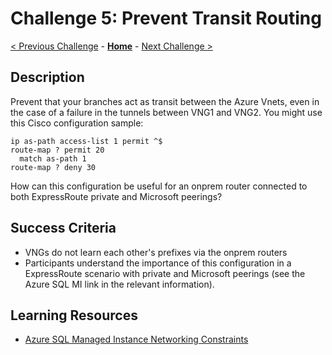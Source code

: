 # Challenge 5: Prevent Transit Routing

[< Previous Challenge](./04-filtering.md) - **[Home](../README.md)** - [Next Challenge >](./06-communities.md)

## Description

Prevent that your branches act as transit between the Azure Vnets, even in the case of a failure in the tunnels between VNG1 and VNG2. You might use this Cisco configuration sample:

```
ip as-path access-list 1 permit ^$
route-map ? permit 20
  match as-path 1
route-map ? deny 30
```

How can this configuration be useful for an onprem router connected to both ExpressRoute private and Microsoft peerings?

## Success Criteria

- VNGs do not learn each other's prefixes via the onprem routers
- Participants understand the importance of this configuration in a ExpressRoute scenario with private and Microsoft peerings (see the Azure SQL MI link in the relevant information).

## Learning Resources

- [Azure SQL Managed Instance Networking Constraints](https://docs.microsoft.com/azure/azure-sql/managed-instance/connectivity-architecture-overview#networking-constraints)